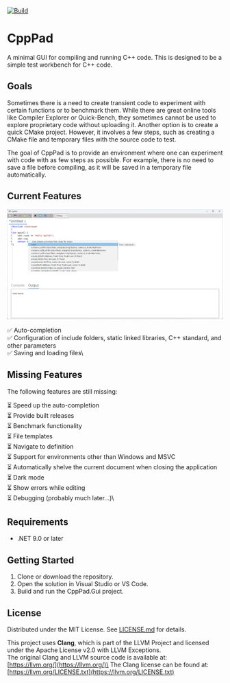 [![Build](https://github.com/a-ostrovsky/CppPad/actions/workflows/build.yml/badge.svg)](https://github.com/a-ostrovsky/CppPad/actions/workflows/build.yml)

# CppPad

A minimal GUI for compiling and running C++ code. This is designed to be a simple test workbench for C++ code.

## Goals

Sometimes there is a need to create transient code to experiment with certain functions or to benchmark them. 
While there are great online tools like Compiler Explorer or Quick-Bench, they sometimes cannot be used to explore proprietary code without uploading it. 
Another option is to create a quick CMake project. 
However, it involves a few steps, such as creating a CMake file and temporary files with the source code to test.

The goal of CppPad is to provide an environment where one can experiment with code with as few steps as possible. 
For example, there is no need to save a file before compiling, as it will be saved in a temporary file automatically.

## Current Features

![CppPad Screenshot](docs/cpp_pad.png)

✅ Auto-completion\
✅ Configuration of include folders, static linked libraries, C++ standard, and other parameters\
✅ Saving and loading files\

## Missing Features

The following features are still missing:

⏳ Speed up the auto-completion\
⏳ Provide built releases\
⏳ Benchmark functionality\
⏳ File templates\
⏳ Navigate to definition\
⏳ Support for environments other than Windows and MSVC\
⏳ Automatically shelve the current document when closing the application\
⏳ Dark mode\
⏳ Show errors while editing\
⏳ Debugging (probably much later...)\

## Requirements

- .NET 9.0 or later

## Getting Started

1. Clone or download the repository.
2. Open the solution in Visual Studio or VS Code.
3. Build and run the CppPad.Gui project.

## License

Distributed under the MIT License. See [LICENSE.md](LICENSE.md) for details.


This project uses **Clang**, which is part of the LLVM Project and licensed under the Apache License v2.0 with LLVM Exceptions.\
The original Clang and LLVM source code is available at:\
[https://llvm.org/](https://llvm.org/)\
The Clang license can be found at:\
[https://llvm.org/LICENSE.txt](https://llvm.org/LICENSE.txt)
